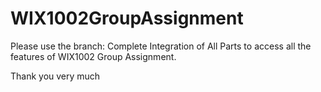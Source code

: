 # WIX1002GroupAssignment

Please use the branch: Complete Integration of All Parts to access all the features of WIX1002 Group Assignment. 

Thank you very much 
